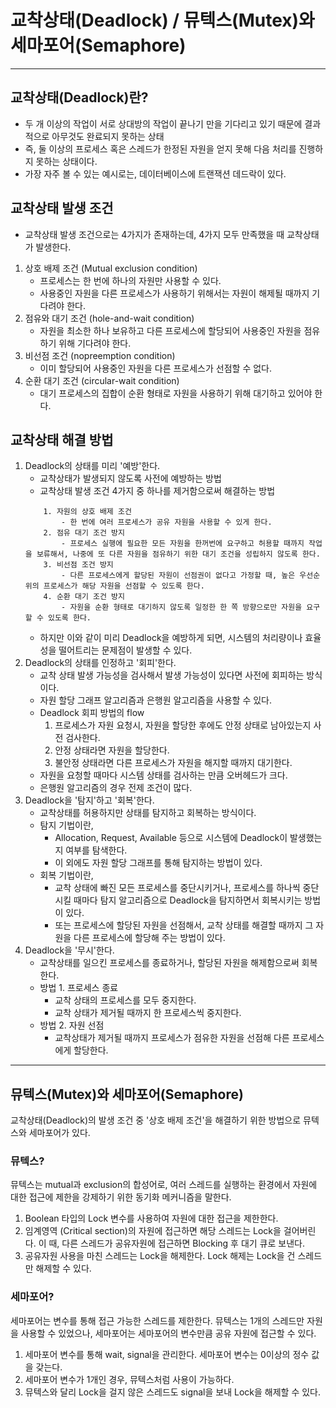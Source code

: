# 교착상태(Deadlock) / 뮤텍스(Mutex)와 세마포어(Semaphore)

---

## 교착상태(Deadlock)란?
- 두 개 이상의 작업이 서로 상대방의 작업이 끝나기 만을 기다리고 있기 때문에 결과적으로 아무것도 완료되지 못하는 상태
- 즉, 둘 이상의 프로세스 혹은 스레드가 한정된 자원을 얻지 못해 다음 처리를 진행하지 못하는 상태이다.
- 가장 자주 볼 수 있는 예시로는, 데이터베이스에 트랜잭션 데드락이 있다.

## 교착상태 발생 조건
- 교착상태 발생 조건으로는 4가지가 존재하는데, 4가지 모두 만족했을 때 교착상태가 발생한다.
1. 상호 배제 조건 (Mutual exclusion condition)
	- 프로세스는 한 번에 하나의 자원만 사용할 수 있다.
	- 사용중인 자원을 다른 프로세스가 사용하기 위해서는 자원이 해제될 때까지 기다려야 한다.
2. 점유와 대기 조건 (hole-and-wait condition)
	- 자원을 최소한 하나 보유하고 다른 프로세스에 할당되어 사용중인 자원을 점유하기 위해 기다려야 한다.
3. 비선점 조건 (nopreemption condition)
	- 이미 할당되어 사용중인 자원을 다른 프로세스가 선점할 수 없다.
4. 순환 대기 조건 (circular-wait condition)
	- 대기 프로세스의 집합이 순환 형태로 자원을 사용하기 위해 대기하고 있어야 한다.

## 교착상태 해결 방법
1. Deadlock의 상태를 미리 '예방'한다.
	- 교착상태가 발생되지 않도록 사전에 예방하는 방법
	- 교착상태 발생 조건 4가지 중 하나를 제거함으로써 해결하는 방법
	```
		1. 자원의 상호 배제 조건
			- 한 번에 여러 프로세스가 공유 자원을 사용할 수 있게 한다.
		2. 점유 대기 조건 방지
			- 프로세스 실행에 필요한 모든 자원을 한꺼번에 요구하고 허용할 때까지 작업을 보류해서, 나중에 또 다른 자원을 점유하기 위한 대기 조건을 성립하지 않도록 한다.
		3. 비선점 조건 방지
			- 다른 프로세스에게 할당된 자원이 선점권이 없다고 가정할 때, 높은 우선순위의 프로세스가 해당 자원을 선점할 수 있도록 한다.
		4. 순환 대기 조건 방지
			- 자원을 순환 형태로 대기하지 않도록 일정한 한 쪽 방향으로만 자원을 요구할 수 있도록 한다.
	```
	- 하지만 이와 같이 미리 Deadlock을 예방하게 되면, 시스템의 처리량이나 효율성을 떨어트리는 문제점이 발생할 수 있다.
2. Deadlock의 상태를 인정하고 '회피'한다.
	- 교착 상태 발생 가능성을 검사해서 발생 가능성이 있다면 사전에 회피하는 방식이다.
	- 자원 할당 그래프 알고리즘과 은행원 알고리즘을 사용할 수 있다.
	- Deadlock 회피 방법의 flow
		1. 프로세스가 자원 요청시, 자원을 할당한 후에도 안정 상태로 남아있는지 사전 검사한다.
		2. 안정 상태라면 자원을 할당한다.
		3. 불안정 상태라면 다른 프로세스가 자원을 해지할 때까지 대기한다.
	- 자원을 요청할 때마다 시스템 상태를 검사하는 만큼 오버헤드가 크다.
	- 은행원 알고리즘의 경우 전제 조건이 많다.
3. Deadlock을 '탐지'하고 '회복'한다.
	- 교착상태를 허용하지만 상태를 탐지하고 회복하는 방식이다.
	- 탐지 기법이란,
		- Allocation, Request, Available 등으로 시스템에 Deadlock이 발생했는지 여부를 탐색한다.
		- 이 외에도 자원 할당 그래프를 통해 탐지하는 방법이 있다.
	- 회복 기법이란,
		- 교착 상태에 빠진 모든 프로세스를 중단시키거나, 프로세스를 하나씩 중단 시킬 때마다 탐지 알고리즘으로 Deadlock을 탐지하면서 회복시키는 방법이 있다.
		- 또는 프로세스에 할당된 자원을 선점해서, 교착 상태를 해결할 때까지 그 자원을 다른 프로세스에 할당해 주는 방법이 있다.
4. Deadlock을 '무시'한다.
	- 교착상태를 일으킨 프로세스를 종료하거나, 할당된 자원을 해제함으로써 회복한다.
	- 방법 1. 프로세스 종료
		- 교착 상태의 프로세스를 모두 중지한다.
		- 교착 상태가 제거될 때까지 한 프로세스씩 중지한다.
	- 방법 2. 자원 선점
		- 교착상태가 제거될 때까지 프로세스가 점유한 자원을 선점해 다른 프로세스에게 할당한다.




---


## 뮤텍스(Mutex)와 세마포어(Semaphore)
교착상태(Deadlock)의 발생 조건 중 '상호 배제 조건'을 해결하기 위한 방법으로 뮤텍스와 세마포어가 있다.

### 뮤텍스?
뮤텍스는 mutual과 exclusion의 합성어로, 여러 스레드를 실행하는 환경에서 자원에 대한 접근에 제한을 강제하기 위한 동기화 메커니즘을 말한다.

1. Boolean 타입의 Lock 변수를 사용하여 자원에 대한 접근을 제한한다.
2. 임계영역 (Critical section)의 자원에 접근하면 해당 스레드는 Lock을 걸어버린다. 이 때, 다른 스레드가 공유자원에 접근하면 Blocking 후 대기 큐로 보낸다.
3. 공유자원 사용을 마친 스레드는 Lock을 해제한다. Lock 해제는 Lock을 건 스레드만 해제할 수 있다.

### 세마포어?
세마포어는 변수를 통해 접근 가능한 스레드를 제한한다.
뮤텍스는 1개의 스레드만 자원을 사용할 수 있었으나, 세마포어는 세마포어의 변수만큼 공유 자원에 접근할 수 있다.

1. 세마포어 변수를 통해 wait, signal을 관리한다. 세마포어 변수는 0이상의 정수 값을 갖는다.
2. 세마포어 변수가 1개인 경우, 뮤텍스처럼 사용이 가능하다.
3. 뮤텍스와 달리 Lock을 걸지 않은 스레드도 signal을 보내 Lock을 해제할 수 있다.




